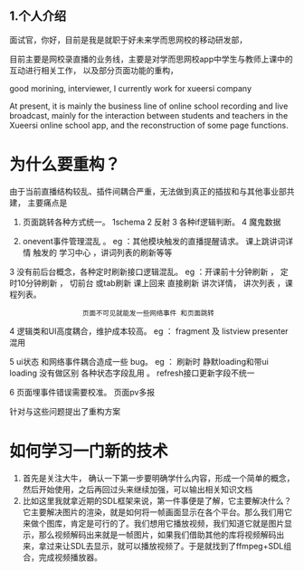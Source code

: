 <!--
 * @Author: 孙浩然
 * @Date: 2021-09-09 14:51:44
 * @LastEditors: 孙浩然
 * @LastEditTime: 2021-12-07 16:55:09
 * @FilePath: \4.interview\0.个人.md
 * @博客地址: 个人博客，如果各位客官觉得不错，请点个赞，谢谢。[地址](https://codefool0307.github.io/Java-Point/#/)，如对源码有异议请在我的博客中提问
-->

## 1.个人介绍

面试官，你好，目前是我是就职于好未来学而思网校的移动研发部，

目前主要是网校录直播的业务线，主要是对学而思网校app中学生与教师上课中的互动进行相关工作，
以及部分页面功能的重构，

good morining, interviewer, I currently work for xueersi company

At present, it is mainly the business line of online school recording and live broadcast,
mainly for the interaction between students and teachers in the Xueersi online school app,
and the reconstruction of some page functions.

# 为什么要重构？

由于当前直播结构较乱、插件间耦合严重，无法做到真正的插拔和与其他事业部共建，
主要痛点是

 1. 页面跳转各种方式统一。
      1schema  2 反射 3 各种if逻辑判断。 4 魔鬼数据

 2. onevent事件管理混乱 。
      eg ：其他模块触发的直播提醒请求。 课上跳讲词详情 触发的 学习中心 ，讲词列表的刷新等等

 3 没有前后台概念，各种定时刷新接口逻辑混乱。
                 eg ：开课前十分钟刷新 ， 定时10分钟刷新 ， 切前台 或tab刷新
                      课上回来 直接刷新 讲次详情， 讲次列表 ，课程列表。

                      页面不可见就能发一些网络事件 和页面跳转

 4   逻辑类和UI高度耦合，维护成本较高。
                eg ：  fragment 及 listview presenter 混用

 5  ui状态 和网络事件耦合造成一些 bug。
               eg ：  刷新时 静默loading和带ui loading 没有做区别 各种状态字段乱用 。 refresh接口更新字段不统一

 6 页面埋事件错误需要校准。
              页面pv多报

针对与这些问题提出了重构方案

# 如何学习一门新的技术

1. 首先是关注大牛，
   确认一下第一步要明确学什么内容，形成一个简单的概念，然后开始使用，之后再回过头来继续加强，可以输出相关知识文档
2. 比如这里我就拿近期的SDL框架来说，第一件事便是了解，它主要解决什么？它主要解决图片的渲染，就是如何将一帧画面显示在各个平台。那么我们用它来做个图库，肯定是可行的了。我们想用它播放视频，我们知道它就是图片显示，那么视频解码出来就是一帧图片，如果我们借助其他的库将视频解码出来，拿过来让SDL去显示，就可以播放视频了。于是就找到了ffmpeg+SDL组合，完成视频播放器。
